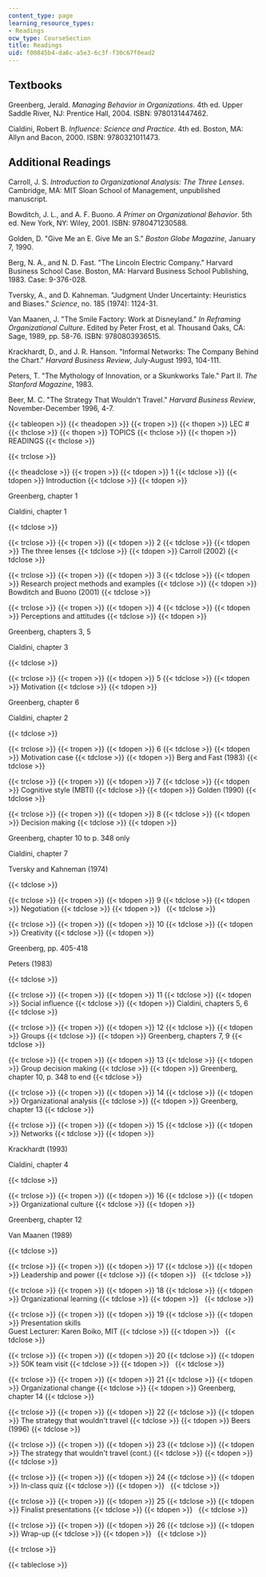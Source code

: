 ```yaml
---
content_type: page
learning_resource_types:
- Readings
ocw_type: CourseSection
title: Readings
uid: f00845b4-da6c-a5e3-6c3f-f30c67f0ead2
---
```


Textbooks
---------

Greenberg, Jerald. _Managing Behavior in Organizations_. 4th ed. Upper Saddle River, NJ: Prentice Hall, 2004. ISBN: 9780131447462.

Cialdini, Robert B. _Influence: Science and Practice_. 4th ed. Boston, MA: Allyn and Bacon, 2000. ISBN: 9780321011473.

Additional Readings
-------------------

Carroll, J. S. _Introduction to Organizational Analysis: The Three Lenses_. Cambridge, MA: MIT Sloan School of Management, unpublished manuscript.

Bowditch, J. L., and A. F. Buono. _A Primer on Organizational Behavior_. 5th ed. New York, NY: Wiley, 2001. ISBN: 9780471230588.

Golden, D. "Give Me an E. Give Me an S." _Boston Globe Magazine_, January 7, 1990.

Berg, N. A., and N. D. Fast. "The Lincoln Electric Company." Harvard Business School Case. Boston, MA: Harvard Business School Publishing, 1983. Case: 9-376-028.

Tversky, A., and D. Kahneman. "Judgment Under Uncertainty: Heuristics and Biases." _Science_, no. 185 (1974): 1124-31.

Van Maanen, J. "The Smile Factory: Work at Disneyland." _In Reframing Organizational Culture_. Edited by Peter Frost, et al. Thousand Oaks, CA: Sage, 1989, pp. 58-76. ISBN: 9780803936515.

Krackhardt, D., and J. R. Hanson. "Informal Networks: The Company Behind the Chart." _Harvard Business Review_, July-August 1993, 104-111.

Peters, T. "The Mythology of Innovation, or a Skunkworks Tale." Part II. _The Stanford Magazine_, 1983.

Beer, M. C. "The Strategy That Wouldn't Travel." _Harvard Business Review_, November-December 1996, 4-7.

{{< tableopen >}}
{{< theadopen >}}
{{< tropen >}}
{{< thopen >}}
LEC #
{{< thclose >}}
{{< thopen >}}
TOPICS
{{< thclose >}}
{{< thopen >}}
READINGS
{{< thclose >}}

{{< trclose >}}

{{< theadclose >}}
{{< tropen >}}
{{< tdopen >}}
1
{{< tdclose >}}
{{< tdopen >}}
Introduction
{{< tdclose >}}
{{< tdopen >}}


Greenberg, chapter 1

Cialdini, chapter 1


{{< tdclose >}}

{{< trclose >}}
{{< tropen >}}
{{< tdopen >}}
2
{{< tdclose >}}
{{< tdopen >}}
The three lenses
{{< tdclose >}}
{{< tdopen >}}
Carroll (2002)
{{< tdclose >}}

{{< trclose >}}
{{< tropen >}}
{{< tdopen >}}
3
{{< tdclose >}}
{{< tdopen >}}
Research project methods and examples
{{< tdclose >}}
{{< tdopen >}}
Bowditch and Buono (2001)
{{< tdclose >}}

{{< trclose >}}
{{< tropen >}}
{{< tdopen >}}
4
{{< tdclose >}}
{{< tdopen >}}
Perceptions and attitudes
{{< tdclose >}}
{{< tdopen >}}


Greenberg, chapters 3, 5

Cialdini, chapter 3


{{< tdclose >}}

{{< trclose >}}
{{< tropen >}}
{{< tdopen >}}
5
{{< tdclose >}}
{{< tdopen >}}
Motivation
{{< tdclose >}}
{{< tdopen >}}


Greenberg, chapter 6

Cialdini, chapter 2


{{< tdclose >}}

{{< trclose >}}
{{< tropen >}}
{{< tdopen >}}
6
{{< tdclose >}}
{{< tdopen >}}
Motivation case
{{< tdclose >}}
{{< tdopen >}}
Berg and Fast (1983)
{{< tdclose >}}

{{< trclose >}}
{{< tropen >}}
{{< tdopen >}}
7
{{< tdclose >}}
{{< tdopen >}}
Cognitive style (MBTI)
{{< tdclose >}}
{{< tdopen >}}
Golden (1990)
{{< tdclose >}}

{{< trclose >}}
{{< tropen >}}
{{< tdopen >}}
8
{{< tdclose >}}
{{< tdopen >}}
Decision making
{{< tdclose >}}
{{< tdopen >}}


Greenberg, chapter 10 to p. 348 only

Cialdini, chapter 7

Tversky and Kahneman (1974)


{{< tdclose >}}

{{< trclose >}}
{{< tropen >}}
{{< tdopen >}}
9
{{< tdclose >}}
{{< tdopen >}}
Negotiation
{{< tdclose >}}
{{< tdopen >}}
 
{{< tdclose >}}

{{< trclose >}}
{{< tropen >}}
{{< tdopen >}}
10
{{< tdclose >}}
{{< tdopen >}}
Creativity
{{< tdclose >}}
{{< tdopen >}}


Greenberg, pp. 405-418

Peters (1983)


{{< tdclose >}}

{{< trclose >}}
{{< tropen >}}
{{< tdopen >}}
11
{{< tdclose >}}
{{< tdopen >}}
Social influence
{{< tdclose >}}
{{< tdopen >}}
Cialdini, chapters 5, 6
{{< tdclose >}}

{{< trclose >}}
{{< tropen >}}
{{< tdopen >}}
12
{{< tdclose >}}
{{< tdopen >}}
Groups
{{< tdclose >}}
{{< tdopen >}}
Greenberg, chapters 7, 9
{{< tdclose >}}

{{< trclose >}}
{{< tropen >}}
{{< tdopen >}}
13
{{< tdclose >}}
{{< tdopen >}}
Group decision making
{{< tdclose >}}
{{< tdopen >}}
Greenberg, chapter 10, p. 348 to end
{{< tdclose >}}

{{< trclose >}}
{{< tropen >}}
{{< tdopen >}}
14
{{< tdclose >}}
{{< tdopen >}}
Organizational analysis
{{< tdclose >}}
{{< tdopen >}}
Greenberg, chapter 13
{{< tdclose >}}

{{< trclose >}}
{{< tropen >}}
{{< tdopen >}}
15
{{< tdclose >}}
{{< tdopen >}}
Networks
{{< tdclose >}}
{{< tdopen >}}


Krackhardt (1993)

Cialdini, chapter 4


{{< tdclose >}}

{{< trclose >}}
{{< tropen >}}
{{< tdopen >}}
16
{{< tdclose >}}
{{< tdopen >}}
Organizational culture
{{< tdclose >}}
{{< tdopen >}}


Greenberg, chapter 12

Van Maanen (1989)


{{< tdclose >}}

{{< trclose >}}
{{< tropen >}}
{{< tdopen >}}
17
{{< tdclose >}}
{{< tdopen >}}
Leadership and power
{{< tdclose >}}
{{< tdopen >}}
 
{{< tdclose >}}

{{< trclose >}}
{{< tropen >}}
{{< tdopen >}}
18
{{< tdclose >}}
{{< tdopen >}}
Organizational learning
{{< tdclose >}}
{{< tdopen >}}
 
{{< tdclose >}}

{{< trclose >}}
{{< tropen >}}
{{< tdopen >}}
19
{{< tdclose >}}
{{< tdopen >}}
Presentation skills  
Guest Lecturer: Karen Boiko, MIT
{{< tdclose >}}
{{< tdopen >}}
 
{{< tdclose >}}

{{< trclose >}}
{{< tropen >}}
{{< tdopen >}}
20
{{< tdclose >}}
{{< tdopen >}}
50K team visit
{{< tdclose >}}
{{< tdopen >}}
 
{{< tdclose >}}

{{< trclose >}}
{{< tropen >}}
{{< tdopen >}}
21
{{< tdclose >}}
{{< tdopen >}}
Organizational change
{{< tdclose >}}
{{< tdopen >}}
Greenberg, chapter 14
{{< tdclose >}}

{{< trclose >}}
{{< tropen >}}
{{< tdopen >}}
22
{{< tdclose >}}
{{< tdopen >}}
The strategy that wouldn't travel
{{< tdclose >}}
{{< tdopen >}}
Beers (1996)
{{< tdclose >}}

{{< trclose >}}
{{< tropen >}}
{{< tdopen >}}
23
{{< tdclose >}}
{{< tdopen >}}
The strategy that wouldn't travel (cont.)
{{< tdclose >}}
{{< tdopen >}}
 
{{< tdclose >}}

{{< trclose >}}
{{< tropen >}}
{{< tdopen >}}
24
{{< tdclose >}}
{{< tdopen >}}
In-class quiz
{{< tdclose >}}
{{< tdopen >}}
 
{{< tdclose >}}

{{< trclose >}}
{{< tropen >}}
{{< tdopen >}}
25
{{< tdclose >}}
{{< tdopen >}}
Finalist presentations
{{< tdclose >}}
{{< tdopen >}}
 
{{< tdclose >}}

{{< trclose >}}
{{< tropen >}}
{{< tdopen >}}
26
{{< tdclose >}}
{{< tdopen >}}
Wrap-up
{{< tdclose >}}
{{< tdopen >}}
 
{{< tdclose >}}

{{< trclose >}}

{{< tableclose >}}